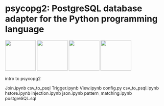 psycopg2: PostgreSQL database adapter for the Python programming language
=======================================


<p float="left">
  <img src="https://avatars1.githubusercontent.com/u/2947270?s=200&v=4" height="100">
  <img src="https://avatars1.githubusercontent.com/u/2947270?s=200&v=4" height="100">
  <img src="https://www.python.org/static/img/python-logo.png" height="100" /> 
  <img src="https://www.postgresql.org/media/img/about/press/elephant.png" height="100" />
</p>




intro to psycopg2

Join.ipynb
csv_to_psql
Trigger.ipynb
View.ipynb
config.py
csv_to_psql.ipynb
hstore.ipynb
injection.ipynb
json.ipynb
pattern_matching.ipynb
postgreSQL.sql


